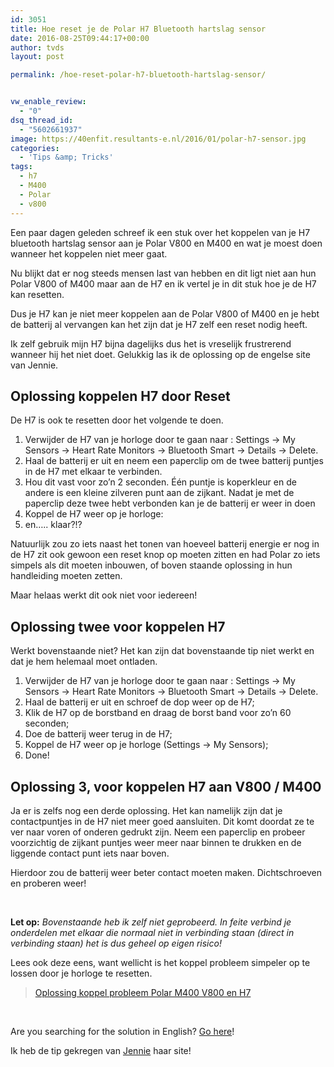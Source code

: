 ```yaml
---
id: 3051
title: Hoe reset je de Polar H7 Bluetooth hartslag sensor
date: 2016-08-25T09:44:17+00:00
author: tvds
layout: post

permalink: /hoe-reset-polar-h7-bluetooth-hartslag-sensor/


vw_enable_review:
  - "0"
dsq_thread_id:
  - "5602661937"
image: https://40enfit.resultants-e.nl/2016/01/polar-h7-sensor.jpg
categories:
  - 'Tips &amp; Tricks'
tags:
  - h7
  - M400
  - Polar
  - v800
---
```

Een paar dagen geleden schreef ik een stuk over het koppelen van je H7 bluetooth hartslag sensor aan je Polar V800 en M400 en wat je moest doen wanneer het koppelen niet meer gaat.

Nu blijkt dat er nog steeds mensen last van hebben en dit ligt niet aan hun Polar V800 of M400 maar aan de H7 en ik vertel je in dit stuk hoe je de H7 kan resetten.<!--more-->

Dus je H7 kan je niet meer koppelen aan de Polar V800 of M400 en je hebt de batterij al vervangen kan het zijn dat je H7 zelf een reset nodig heeft.

Ik zelf gebruik mijn H7 bijna dagelijks dus het is vreselijk frustrerend wanneer hij het niet doet. Gelukkig las ik de oplossing op de engelse site van Jennie.

## Oplossing koppelen H7 door Reset

De H7 is ook te resetten door het volgende te doen.

  1. Verwijder de H7 van je horloge door te gaan naar : Settings -> My Sensors -> Heart Rate Monitors -> Bluetooth Smart -> Details -> Delete.
  2. Haal de batterij er uit en neem een paperclip om de twee batterij puntjes in de H7 met elkaar te verbinden.
  3. Hou dit vast voor zo&#8217;n 2 seconden. Één puntje is koperkleur en de andere is een kleine zilveren punt aan de zijkant. Nadat je met de paperclip deze twee hebt verbonden kan je de batterij er weer in doen
  4. Koppel de H7 weer op je horloge:
  5. en&#8230;.. klaar?!?

Natuurlijk zou zo iets naast het tonen van hoeveel batterij energie er nog in de H7 zit ook gewoon een reset knop op moeten zitten en had Polar zo iets simpels als dit moeten inbouwen, of boven staande oplossing in hun handleiding moeten zetten.

Maar helaas werkt dit ook niet voor iedereen!

## Oplossing twee voor koppelen H7

Werkt bovenstaande niet? Het kan zijn dat bovenstaande tip niet werkt en dat je hem helemaal moet ontladen.

  1. Verwijder de H7 van je horloge door te gaan naar : Settings -> My Sensors -> Heart Rate Monitors -> Bluetooth Smart -> Details -> Delete.
  2. Haal de batterij er uit en schroef de dop weer op de H7;
  3. Klik de H7 op de borstband en draag de borst band voor zo&#8217;n 60 seconden;
  4. Doe de batterij weer terug in de H7;
  5. Koppel de H7 weer op je horloge (Settings -> My Sensors);
  6. Done!

## Oplossing 3, voor koppelen H7 aan V800 / M400

Ja er is zelfs nog een derde oplossing. Het kan namelijk zijn dat je contactpuntjes in de H7 niet meer goed aansluiten. Dit komt doordat ze te ver naar voren of onderen gedrukt zijn. Neem een paperclip en probeer voorzichtig de zijkant puntjes weer meer naar binnen te drukken en de liggende contact punt iets naar boven.

Hierdoor zou de batterij weer beter contact moeten maken. Dichtschroeven en proberen weer!



&nbsp;

**Let op:** _Bovenstaande heb ik zelf niet geprobeerd. In feite verbind je onderdelen met elkaar die normaal niet in verbinding staan (direct in verbinding staan) het is dus geheel op eigen risico!_

Lees ook deze eens, want wellicht is het koppel probleem simpeler op te lossen door je horloge te resetten.

<blockquote data-secret="7DPGPhOFDG" class="wp-embedded-content">
  <p>
    <a href="https://40enfit.nl/oplossing-koppel-probleem-polar-m400-v800-en-h7/">Oplossing koppel probleem Polar M400 V800 en H7</a>
  </p>
</blockquote>



&nbsp;

Are you searching for the solution in English? [Go here](http://tanster.com/reset-polar-h7-bluetooth-heart-rate-sensor/)!

Ik heb de tip gekregen van [Jennie](http://tanster.com/reset-polar-h7-bluetooth-heart-rate-sensor/) haar site!